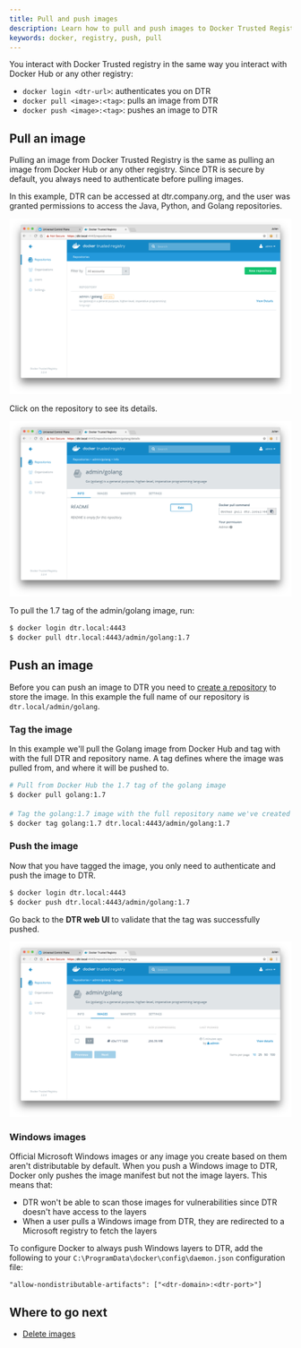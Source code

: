 ```yaml
---
title: Pull and push images
description: Learn how to pull and push images to Docker Trusted Registry.
keywords: docker, registry, push, pull
---
```


You interact with Docker Trusted registry in the same way you interact with
Docker Hub or any other registry:

* `docker login <dtr-url>`: authenticates you on DTR
* `docker pull <image>:<tag>`: pulls an image from DTR
* `docker push <image>:<tag>`: pushes an image to DTR

## Pull an image

Pulling an image from Docker Trusted Registry is the same as pulling an image
from Docker Hub or any other registry. Since DTR is secure by default, you
always need to authenticate before pulling images.

In this example, DTR can be accessed at dtr.company.org, and the user
was granted permissions to access the Java, Python, and Golang repositories.

![](../../images/pull-push-images-1.png)

Click on the repository to see its details.

![](../../images/pull-push-images-2.png)

To pull the 1.7 tag of the admin/golang image, run:

```bash
$ docker login dtr.local:4443
$ docker pull dtr.local:4443/admin/golang:1.7
```

## Push an image

Before you can push an image to DTR you need to [create a repository](index.md)
to store the image. In this example the full name of our repository is
`dtr.local/admin/golang`.

### Tag the image

In this example we'll pull the Golang image from Docker Hub and tag with with
the full DTR and repository name. A tag defines where the image was pulled
from, and where it will be pushed to.

```bash
# Pull from Docker Hub the 1.7 tag of the golang image
$ docker pull golang:1.7

# Tag the golang:1.7 image with the full repository name we've created in DTR
$ docker tag golang:1.7 dtr.local:4443/admin/golang:1.7
```

### Push the image

Now that you have tagged the image, you only need to authenticate and push the
image to DTR.

```bash
$ docker login dtr.local:4443
$ docker push dtr.local:4443/admin/golang:1.7
```

Go back to the **DTR web UI** to validate that the tag was successfully pushed.

![](../../images/pull-push-images-3.png)

### Windows images

Official Microsoft Windows images or any image you create based on them aren't
distributable by default. When you push a Windows image to DTR, Docker only
pushes the image manifest but not the image layers. This means that:

* DTR won't be able to scan those images for vulnerabilities since DTR doesn't
have access to the layers
* When a user pulls a Windows image from DTR, they are redirected to a
Microsoft registry to fetch the layers

To configure Docker to always push Windows layers to DTR, add the following
to your `C:\ProgramData\docker\config\daemon.json` configuration file:

```
"allow-nondistributable-artifacts": ["<dtr-domain>:<dtr-port>"]
```

## Where to go next

* [Delete images](delete-images.md)
